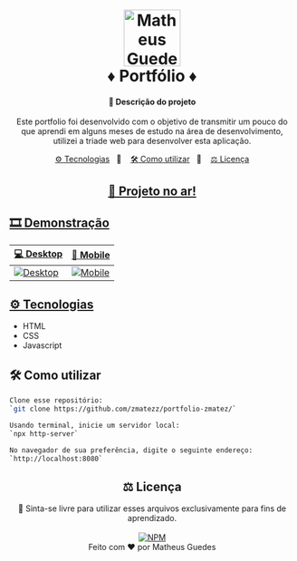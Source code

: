 <h1 align="center">
  <img alt="Matheus Guedes Logo" src="https://github-production-user-asset-6210df.s3.amazonaws.com/122845779/248419706-bae9d76b-7472-4d0a-8ac0-4515cae38ebb.png" width="100px" />
   <br>
  ♦ Portfólio ♦
</h1>

<h4 align="center">
 📑 Descrição do projeto
</h4>
<p  align="center">
 Este portfolio foi desenvolvido com o objetivo de transmitir um pouco do que aprendi em alguns meses de estudo na área de desenvolvimento, utilizei a triade web para desenvolver esta aplicação.
</p>

<p align="center">
  <a href="#tecnologias"> ⚙ Tecnologias</a>&nbsp;&nbsp;&nbsp;🔸&nbsp;&nbsp;&nbsp;
  <a href="#utilizar">🛠 Como utilizar</a>&nbsp;&nbsp;&nbsp;🔸&nbsp;&nbsp;&nbsp;
  <a href="#licenca">⚖ Licença</a>
</p>

<h2 align="center">
<a target="_blank" href="https://zmatezz.github.io/portfolio-zmatez/">🚀 Projeto no ar!</h2>

## 🎞 Demonstração
| 💻 Desktop | 📱 Mobile |
|---------|--------|
| ![Desktop](https://github.com/zmatezz/portfolio-zmatez/assets/122845779/9e93074f-c440-4cec-8ab7-deaf25b5834b) | ![Mobile](https://github.com/zmatezz/portfolio-zmatez/assets/122845779/3fc6fa49-82dc-4073-b23f-00990b57d5e8) |

## ⚙ Tecnologias <a name="tecnologias"></a>
- HTML
- CSS
- Javascript

## 🛠 Como utilizar <a name="utilizar"></a>
```bash
Clone esse repositório:
`git clone https://github.com/zmatezz/portfolio-zmatez/`

Usando terminal, inicie um servidor local:
`npx http-server`

No navegador de sua preferência, digite o seguinte endereço:
`http://localhost:8080`
```
<div align="center">

## ⚖ Licença <a name="licenca"></a>

🧠 Sinta-se livre para utilizar esses arquivos exclusivamente para fins de aprendizado.
<br>
<br>
[![NPM](https://img.shields.io/npm/l/react)](https://github.com/zmatezz/portfolio-zmatez/blob/main/LICENSE) <br>
Feito com ❤ por Matheus Guedes
</div>
